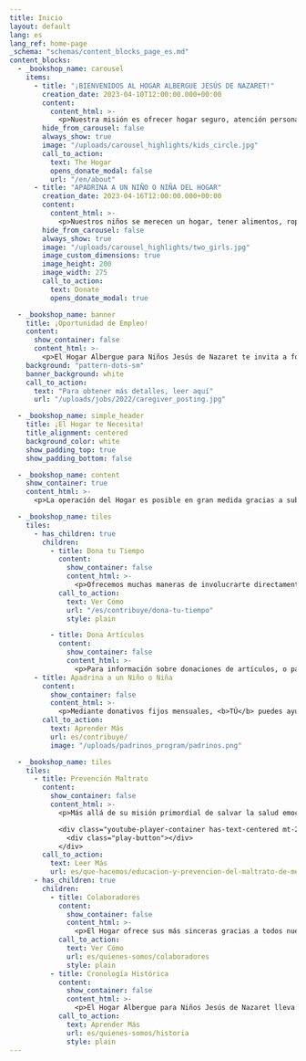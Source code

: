```yaml
---
title: Inicio
layout: default
lang: es
lang_ref: home-page
_schema: "schemas/content_blocks_page_es.md"
content_blocks:
  - _bookshop_name: carousel
    items:
      - title: "¡BIENVENIDOS AL HOGAR ALBERGUE JESÚS DE NAZARET!"
        creation_date: 2023-04-10T12:00:00.000+00:00
        content:
          content_html: >-
            <p>Nuestra misión es ofrecer hogar seguro, atención personal, alimentación, transportación, servicios médicos, educación, recreación, ayuda social y psicológica a niños y niñas víctimas de maltrato. Ante todo, en nuestro Hogar los niños reciben mucho AMOR.</p>
        hide_from_carousel: false
        always_show: true
        image: "/uploads/carousel_highlights/kids_circle.jpg"
        call_to_action:
          text: The Hogar
          opens_donate_modal: false
          url: "/en/about"
      - title: "APADRINA A UN NIÑO O NIÑA DEL HOGAR"
        creation_date: 2023-04-16T12:00:00.000+00:00
        content:
          content_html: >-
            <p>Nuestros niños se merecen un hogar, tener alimentos, ropa, ir a la escuela, jugar, recibir cuidados de salud y mucho amor. Con tu donativo mensual contribuyes a sanar las heridas de nuestros niños que han sido víctimas de maltrato. ¡Únete a nuestra familia de Padrinos!</p>
        hide_from_carousel: false
        always_show: true
        image: "/uploads/carousel_highlights/two_girls.jpg"
        image_custom_dimensions: true
        image_height: 200
        image_width: 275
        call_to_action:
          text: Donate
          opens_donate_modal: true

  - _bookshop_name: banner
    title: ¡Oportunidad de Empleo!
    content:
      show_container: false
      content_html: >-
        <p>El Hogar Albergue para Niños Jesús de Nazaret te invita a formar parte de su equipo para brindar cuido y amor a niños en la plaza de Cuidador(a) de niños</p>
    background: "pattern-dots-sm"
    banner_background: white
    call_to_action: 
      text: "Para obtener más detalles, leer aquí"
      url: "/uploads/jobs/2022/caregiver_posting.jpg"

  - _bookshop_name: simple_header
    title: ¡El Hogar te Necesita!
    title_alignment: centered
    background_color: white
    show_padding_top: true
    show_padding_bottom: false

  - _bookshop_name: content
    show_container: true
    content_html: >-
      <p>La operación del Hogar es posible en gran medida gracias a subvenciones de instituciones benéficas como Fondos Unidos y a donativos económicos de entidades gubernamentales, organizaciones cívicas y empresas privadas. No obstante, el apoyo más importante es el apoyo de la COMUNIDAD, personas como tú que se comprometen a ayudarnos a continuar nuestra labor y hacer la diferencia en la vida de nuestros niños.</p>

  - _bookshop_name: tiles
    tiles:
      - has_children: true
        children:
          - title: Dona tu Tiempo
            content:
              show_container: false
              content_html: >-
                <p>Ofrecemos muchas maneras de involucrarte directamente con el Hogar y ver los frutos de tu trabajo y dedicación.</p>
            call_to_action:
              text: Ver Cómo
              url: "/es/contribuye/dona-tu-tiempo"
              style: plain

          - title: Dona Artículos
            content:
              show_container: false
              content_html: >-
                <p>Para información sobre donaciones de artículos, o para coordinar la entrega de los artículos, llámanos al <a href="tel:7878316161">(787) 831-6161</a>.</p>
      - title: Apadrina a un Niño o Niña
        content:
          show_container: false
          content_html: >-
            <p>Mediante donativos fijos mensuales, <b>TÚ</b> puedes ayudarnos a sufragar los costos de  los servicios que damos a los niños durante su estadía en el Hogar.</p>
        call_to_action:
          text: Aprender Más
          url: es/contribuye/
          image: "/uploads/padrinos_program/padrinos.png"

  - _bookshop_name: tiles
    tiles:
      - title: Prevención Maltrato
        content:
          show_container: false
          content_html: >-
            <p>Más allá de su misión primordial de salvar la salud emocional, mental y física de niños que han sido víctimas de maltrato, el Hogar promueve iniciativas para educar a la comunidad sobre el maltrato de menores en Puerto Rico, y erradicar este triste problema a través del tiempo.</p>

            <div class="youtube-player-container has-text-centered mt-2" data-embed="biW0VL6aMfE">
              <div class="play-button"></div>
            </div>
        call_to_action:
          text: Leer Más
          url: es/que-hacemos/educacion-y-prevencion-del-maltrato-de-menores
      - has_children: true
        children:
          - title: Colaboradores
            content:
              show_container: false
              content_html: >-
                <p>El Hogar ofrece sus más sinceras gracias a todos nuestros patrocinadores y colaboradores que mediante donativos, subvenciones, trabajo voluntario y donaciones de artículos apoyan nuestra misión.</p>
            call_to_action:
              text: Ver Cómo
              url: es/quienes-somos/colaboradores
              style: plain
          - title: Cronología Histórica
            content:
              show_container: false
              content_html: >-
                <p>El Hogar Albergue para Niños Jesús de Nazaret lleva más de dos décadas años dándo amor, servicios y un mejor futuro a niños y niñas de Puerto Rico que han sido víctimas de negligencia o maltrato.</p>
            call_to_action:
              text: Aprender Más
              url: es/quienes-somos/historia
              style: plain
---
```

